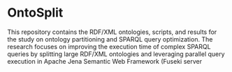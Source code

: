 # OntoSplit
This repository contains the RDF/XML ontologies, scripts, and results for the study on ontology partitioning and SPARQL query optimization. The research focuses on improving the execution time of complex SPARQL queries by splitting large RDF/XML ontologies and leveraging parallel query execution in Apache Jena Semantic Web Framework (Fuseki server
